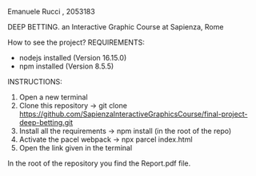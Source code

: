 
Emanuele Rucci , 2053183

DEEP BETTING. an Interactive Graphic Course at Sapienza, Rome

How to see the project?
REQUIREMENTS:
- nodejs installed (Version 16.15.0)
- npm installed (Version 8.5.5)

INSTRUCTIONS:
1. Open a new terminal
2. Clone this repository -> git clone https://github.com/SapienzaInteractiveGraphicsCourse/final-project-deep-betting.git
3. Install all the requirements -> npm install (in the root of the repo)
4. Activate the pacel webpack -> npx parcel index.html
5. Open the link given in the terminal


In the root of the repository you find the Report.pdf file.